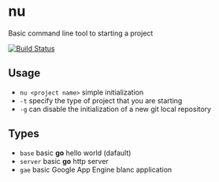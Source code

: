 # nu
Basic command line tool to starting a project

[![Build Status](https://travis-ci.org/drymonsoon/nu.svg?branch=master)](https://travis-ci.org/drymonsoon/nu)


## Usage

- `nu <project name>` simple initialization
- `-t` specify the type of project that you are starting
- `-g` can disable the initialization of a new git local repository

## Types

- `base` basic **go** hello world (dafault)
- `server` basic **go** http server
- `gae` basic Google App Engine blanc application
